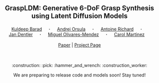 ## <p align="center">GraspLDM: Generative 6-DoF Grasp Synthesis using Latent Diffusion Models<br> </p>
<div align="center">
  <a href="https://kuldeepbrd1.github.io" target="_blank">Kuldeep&nbsp;Barad</a> &emsp; <b>&middot;</b> &emsp;
  <a href="https://github.com/AndrejOrsula" target="_blank">Andrej&nbsp;Orsula</a> &emsp; <b>&middot;</b> &emsp;
  <a href="https://wwwen.uni.lu/layout/set/print/snt/people/antoine_richard" target="_blank">Antoine&nbsp;Richard</a> &emsp; <b>&middot;</b> &emsp;
  <a href="https://scholar.google.com/citations?user=qDJjBAIAAAAJ&hl=en" target="_blank">Jan&nbsp;Dentler</a> &emsp; <b>&middot;</b> &emsp;
  <a href="https://www.spacer.lu/" target="_blank">Miguel&nbsp;Olivares-Mendez</a> &emsp; <b>&middot;</b> &emsp;
  <a href="https://carolmartinez.github.io/" target="_blank">Carol&nbsp;Martinez</a> &emsp; 
  <br> <br>
<!--   <a href="https://arxiv.org/abs/xxx" target="_blank">Paper</a> &emsp; -->
<!--   <a href="https://x" target="_blank">Project&nbsp;Page</a>  -->
  <a href="https://arxiv.org/abs/2312.11243">Paper</a> | <a href="https://x" target="_blank">Project&nbsp;Page</a>
  
</div>
<br><br>
<p align="center">:construction: :pick: :hammer_and_wrench: :construction_worker:</p>
<p align="center">We are preparing to release code and models soon! Stay tuned!</p>
<br><br>
